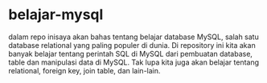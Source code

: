 # belajar-mysql


dalam repo inisaya akan bahas tentang belajar database MySQL, salah satu database relational yang paling populer di dunia. Di repository ini kita akan banyak belajar tentang perintah SQL di MySQL dari pembuatan database, table dan manipulasi data di MySQL. Tak lupa kita juga akan belajar tentang relational, foreign key, join table, dan lain-lain.
